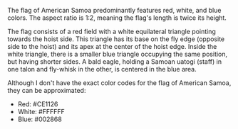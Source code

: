 The flag of American Samoa predominantly features red, white, and blue colors. The aspect ratio is 1:2, meaning the flag's length is twice its height.

The flag consists of a red field with a white equilateral triangle pointing towards the hoist side. This triangle has its base on the fly edge (opposite side to the hoist) and its apex at the center of the hoist edge. Inside the white triangle, there is a smaller blue triangle occupying the same position, but having shorter sides. A bald eagle, holding a Samoan uatogi (staff) in one talon and fly-whisk in the other, is centered in the blue area.

Although I don't have the exact color codes for the flag of American Samoa, they can be approximated:

- Red: #CE1126
- White: #FFFFFF
- Blue: #002868